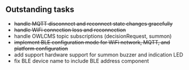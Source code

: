 ## Outstanding tasks

- ~~handle MQTT disconnect and reconnect state changes gracefully~~
- ~~handle WiFi connection loss and reconnection~~
- handle OWLCMS topic subscriptions (decisionRequest, summon)
- ~~implement BLE configuration mode for WiFi network, MQTT, and platform configuration~~
- add support hardware support for summon buzzer and indication LED
- fix BLE device name to include BLE address component 